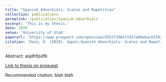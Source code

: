 ```yaml
---
title: "Spanish Adverbials: Scales and Repetition"
collection: publications
permalink: /publication/spanish-adverbials
excerpt: 'This is my thesis.'
date: 2020
venue: 'University of Utah'
paperurl: 'https://www.proquest.com/openview/0352f398e1fd1fa06ebac6150236a30b/1.pdf?pq-origsite=gscholar&cbl=18750&diss=y'
citation: 'Razo, D. (2020). &quot;Spanish Adverbials: Scales and Repetition.&quot; Master's Thesis. University of Utah.'
---
```

Abstract: asjdhfjsdfk

[Link to thesis on proquest](https://www.proquest.com/openview/0352f398e1fd1fa06ebac6150236a30b/1.pdf?pq-origsite=gscholar&cbl=18750&diss=y)

Recommended citation: blah blah
